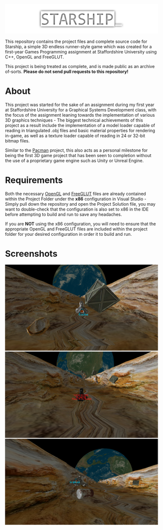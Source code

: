 ![](./README/logo.png)

This repository contains the project files and complete source code for Starship, a simple 3D endless runner-style game which was created for a first-year Games Programming assignment at Staffordshire University using C++, OpenGL and FreeGLUT.

This project is being treated as complete, and is made public as an archive of-sorts. **Please do not send pull requests to this repository!**

# About
This project was started for the sake of an assignment during my first year at Staffordshire University for a Graphical Systems Development class, with the focus of the assignment leaning towards the implementation of various 3D graphics techniques - The biggest technical achievements of this project as a result include the implementation of a model loader capable of reading in triangulated .obj files and basic material properties for rendering in-game, as well as a texture loader capable of reading in 24 or 32-bit bitmap files.

Similar to the [Pacman](https://github.com/not-ed/pacman/) project, this also acts as a personal milestone for being the first 3D game project that has been seen to completion without the use of a proprietary game engine such as Unity or Unreal Engine.

# Requirements
Both the necessary [OpenGL](https://www.opengl.org//) and [FreeGLUT](http://freeglut.sourceforge.net/) files are already contained within the Project Folder under the **x86** configuration in Visual Studio - Simply pull down the repository and open the Project Solution file, you may want to double-check that the configuration is also set to x86 in the IDE before attempting to build and run to save any headaches.

If you are **NOT** using the x86 configuration, you will need to ensure that the appropriate OpenGL and FreeGLUT files are included within the project folder for your desired configuration in order it to build and run.

# Screenshots
![](./README/demo0.png)
![](./README/demo1.png)
![](./README/demo2.png)
